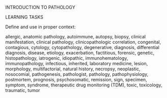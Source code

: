 INTRODUCTION TO PATHOLOGY

LEARNING TASKS

Define and use in proper context:

allergic,
anatomic pathology,
autoimmune,
autopsy,
biopsy,
clinical manifestation,
clinical pathology,
clinicopathologic correlation,
congenital,
contagious,
cytology,
cytopathology,
degenerative,
diagnosis,
differential diagnosis,
disease,
etiology,
exacerbation,
factitious,
forensic,
genetic,
histopathology,
iatrogenic,
idiopathic,
immunohematology,
immunopathology,
infectious,
inherited,
laboratory medicine,
lesion,
morphology,
multifactorial,
natural history,
necropsy,
neoplastic,
nosocomial,
pathogenesis,
pathologist,
pathology,
pathophysiology,
postmortem,
prognosis,
psychosomatic,
remission,
sign,
specimen,
symptom,
syndrome,
therapeutic drug  monitoring (TDM),
toxic,
toxicology,
traumatic,
tumor
